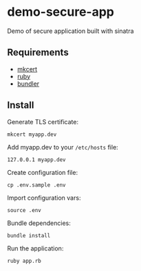 # demo-secure-app
Demo of secure application built with sinatra

## Requirements

- [mkcert](https://github.com/FiloSottile/mkcert/blob/master/README.md)
- [ruby](https://www.ruby-lang.org/en/)
- [bundler](https://bundler.io/)

## Install

Generate TLS certificate:
```
mkcert myapp.dev
```

Add myapp.dev to your `/etc/hosts` file:
```
127.0.0.1 myapp.dev
```

Create configuration file:
```
cp .env.sample .env
```

Import configuration vars:
```
source .env
```

Bundle dependencies:
```
bundle install
```

Run the application:
```
ruby app.rb
```
